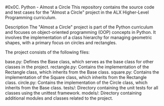 #0x0C. Python - Almost a Circle
This repository contains the source code and test cases for the "Almost a Circle" project in the ALX Higher-Level Programming curriculum.

Description
The "Almost a Circle" project is part of the Python curriculum and focuses on object-oriented programming (OOP) concepts in Python. It involves the implementation of a class hierarchy for managing geometric shapes, with a primary focus on circles and rectangles.

The project consists of the following files:

base.py: Defines the Base class, which serves as the base class for other classes in the project.
rectangle.py: Contains the implementation of the Rectangle class, which inherits from the Base class.
square.py: Contains the implementation of the Square class, which inherits from the Rectangle class.
circle.py: Contains the implementation of the Circle class, which inherits from the Base class.
tests/: Directory containing the unit tests for all classes using the unittest framework.
models/: Directory containing additional modules and classes related to the project.


